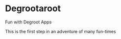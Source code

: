 Degrootaroot
============

Fun with Degroot Apps

This is the first step in an adventure of many fun-times

